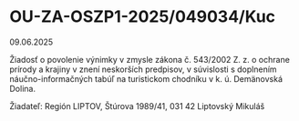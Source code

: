 # OU-ZA-OSZP1-2025/049034/Kuc

09.06.2025

Žiadosť o povolenie výnimky v zmysle zákona č. 543/2002 Z. z. o ochrane prírody a krajiny v znení neskorších predpisov, v súvislosti s doplnením náučno-informačných tabúľ na turistickom chodníku v k. ú. Demänovská Dolina.

Žiadateľ: Región LIPTOV, Štúrova 1989/41, 031 42 Liptovský Mikuláš